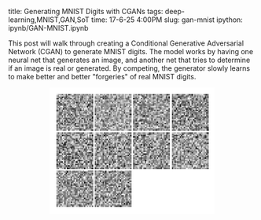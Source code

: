 title: Generating MNIST Digits with CGANs
tags: deep-learning,MNIST,GAN,SoT
time: 17-6-25 4:00PM
slug: gan-mnist
ipython: ipynb/GAN-MNIST.ipynb

This post will walk through creating a Conditional Generative Adversarial Network (CGAN) to generate MNIST digits. The model works by having one neural net that generates an image, and another net that tries to determine if an image is real or generated. By competing, the generator slowly learns to make better and better "forgeries" of real MNIST digits.

<p style="text-align:center"><img src="/imgs/GAN-MNIST.gif"></img></p>